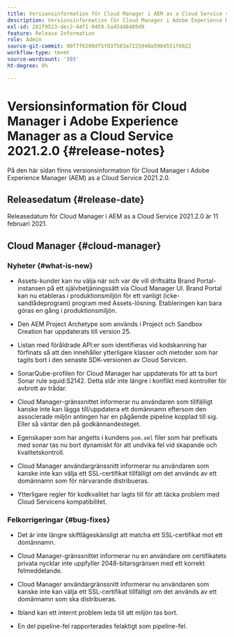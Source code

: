 ```yaml
---
title: Versionsinformation för Cloud Manager i AEM as a Cloud Service version 2021.2.0
description: Versionsinformation för Cloud Manager i Adobe Experience Manager (AEM) as a Cloud Service version 2021.2.0
exl-id: 281f9523-dec2-44f1-9459-5a45d48489d9
feature: Release Information
role: Admin
source-git-commit: 90f7f6209df5f837583a7225940a5984551f6622
workflow-type: tm+mt
source-wordcount: '393'
ht-degree: 0%

---
```


# Versionsinformation för Cloud Manager i Adobe Experience Manager as a Cloud Service 2021.2.0 {#release-notes}

På den här sidan finns versionsinformation för Cloud Manager i Adobe Experience Manager (AEM) as a Cloud Service 2021.2.0.

## Releasedatum {#release-date}

Releasedatum för Cloud Manager i AEM as a Cloud Service 2021.2.0 är 11 februari 2021.

## Cloud Manager {#cloud-manager}

### Nyheter {#what-is-new}

* Assets-kunder kan nu välja när och var de vill driftsätta Brand Portal-instansen på ett självbetjäningssätt via Cloud Manager UI. Brand Portal kan nu etableras i produktionsmiljön för ett vanligt (icke-sandlådeprogram) program med Assets-lösning. Etableringen kan bara göras en gång i produktionsmiljön.

* Den AEM Project Archetype som används i Project och Sandbox Creation har uppdaterats till version 25.

* Listan med föråldrade API:er som identifieras vid kodskanning har förfinats så att den innehåller ytterligare klasser och metoder som har tagits bort i den senaste SDK-versionen av Cloud Servicen.

* SonarQube-profilen för Cloud Manager har uppdaterats för att ta bort Sonar rule squid:S2142. Detta står inte längre i konflikt med kontroller för avbrott av trådar.

* Cloud Manager-gränssnittet informerar nu användaren som tillfälligt kanske inte kan lägga till/uppdatera ett domännamn eftersom den associerade miljön antingen har en pågående pipeline kopplad till sig. Eller så väntar den på godkännandesteget.

* Egenskaper som har angetts i kundens `pom.xml` filer som har prefixats med sonar tas nu bort dynamiskt för att undvika fel vid skapande och kvalitetskontroll.

* Cloud Manager användargränssnitt informerar nu användaren som kanske inte kan välja ett SSL-certifikat tillfälligt om det används av ett domännamn som för närvarande distribueras.

* Ytterligare regler för kodkvalitet har lagts till för att täcka problem med Cloud Servicens kompatibilitet.

### Felkorrigeringar  {#bug-fixes}

* Det är inte längre skiftlägeskänsligt att matcha ett SSL-certifikat mot ett domännamn.

* Cloud Manager-gränssnittet informerar nu en användare om certifikatets privata nycklar inte uppfyller 2048-bitarsgränsen med ett korrekt felmeddelande.

* Cloud Manager användargränssnitt informerar nu användaren som kanske inte kan välja ett SSL-certifikat tillfälligt om det används av ett domännamn som ska distribueras.

* Ibland kan ett internt problem leda till att miljön tas bort.

* En del pipeline-fel rapporterades felaktigt som pipeline-fel.
